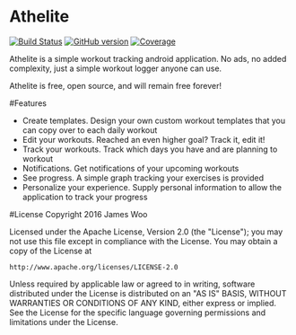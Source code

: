 # Athelite


[![Build Status](https://travis-ci.org/james-woo/athelite.svg?branch=master)](https://travis-ci.org/james-woo/athelite)
[![GitHub version](https://badge.fury.io/gh/james-woo%2Fathelite.svg)](https://badge.fury.io/gh/james-woo%2Fathelite) [![Coverage](https://codecov.io/gh/james-woo/athelite/branch/master/graph/badge.svg)](https://codecov.io/gh/james-woo/athelite)



Athelite is a simple workout tracking android application. No ads, no added complexity, just a simple workout logger anyone can use.

Athelite is free, open source, and will remain free forever!

#Features
- Create templates. Design your own custom workout templates that you can copy over to each daily workout
- Edit your workouts. Reached an even higher goal? Track it, edit it!
- Track your workouts. Track which days you have and are planning to workout
- Notifications. Get notifications of your upcoming workouts
- See progress. A simple graph tracking your exercises is provided
- Personalize your experience. Supply personal information to allow the application to track your progress


#License
Copyright 2016 James Woo

Licensed under the Apache License, Version 2.0 (the "License");
you may not use this file except in compliance with the License.
You may obtain a copy of the License at

    http://www.apache.org/licenses/LICENSE-2.0

Unless required by applicable law or agreed to in writing, software
distributed under the License is distributed on an "AS IS" BASIS,
WITHOUT WARRANTIES OR CONDITIONS OF ANY KIND, either express or implied.
See the License for the specific language governing permissions and
limitations under the License.
